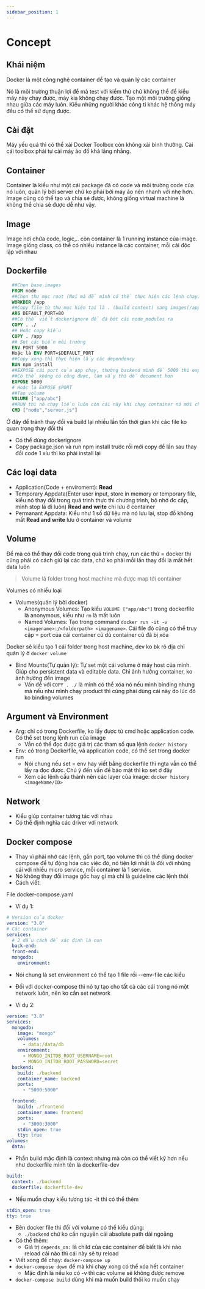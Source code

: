 ```yaml
---
sidebar_position: 1
---
```


# Concept

## Khái niệm

Docker là một công nghệ container để tạo và quản lý các container

Nó là môi trường thuận lợi để mà test với kiểm thử chứ không thể để kiểu máy này chạy được, máy kia không chạy được. Tạo một môi trường giống nhau giữa các máy luôn. Kiểu những người khác công ti khác hệ thống máy đều có thể sử dụng được.

## Cài đặt

Máy yếu quá thì có thể xài Docker Toolbox còn không xài bình thường. Cài cái toolbox phải tự cài máy ảo đồ khá lằng nhằng.

## Container

Container là kiểu như một cái package đã có code và môi trường code của nó luôn, quản lý bởi server chứ ko phải bởi máy ảo nên nhanh với nhẹ hơn. Image cũng có thể tạo và chia sẻ được, không giống virtual machine là không thể chia sẻ được dễ như vậy.

## Image

Image nơi chứa code, logic,.. còn container là 1 running instance của image. Image giống class, có thể có nhiều instance là các container, mỗi cái độc lập với nhau

## Dockerfile

```dockerfile
  ##Chọn base images
  FROM node
  ##Chọn thư mục root (Nơi mà để mình có thể thực hiện các lệnh chạy)
  WORKDIR /app
  ##Copy file từ thư mục hiện tại là . (build context) sang images(/app) do đã set workdir phía trên
  ARG DEFAULT_PORT=80
  ##Có thể viết dockerignore để đá bớt cái node_modules ra
  COPY . ./
  ## Hoặc copy kiểu
  COPY . /app
  ## Set các biến môi trường
  ENV PORT 5000
  Hoặc là ENV PORT=$DEFAULT_PORT
  ##Copy xong thì thực hiện lấy các dependency
  RUN npm install
  ##EXPOSE cái port của app chạy, thường backend mình để 5000 thì expose 5000
  ##Có thể không có cũng được, làm vầy thì dễ document hơn
  EXPOSE 5000
  # Hoặc là EXPOSE $PORT
  ##Tạo volume
  VOLUME ["app/abc"]
  ##RUN thì nó chạy liền luôn còn cái này khi chạy container nó mới chạy
  CMD ["node","server.js"]
```

Ở đây để tránh thay đổi và build lại nhiều lần tốn thời gian khi các file ko quan trọng thay đổi thì

- Có thể dùng dockerignore
- Copy package.json và run npm install trước rồi mới copy để lần sau thay đổi code 1 xíu thì ko phải install lại

## Các loại data

- Application(Code + enviroment): **Read**
- Temporary Appdata(Enter user input, store in memory or temporary file, kiểu nó thay đổi trong quá trình thực thi chương trình, bộ nhớ đc cấp, mình stop là đi luôn) **Read and write** chỉ lưu ở container
- Permanant Appdata: Kiểu như 1 số dữ liệu mà nó lưu lại, stop đồ không mất **Read and write** lưu ở container và volume

## Volume

Để mà có thể thay đổi code trong quá trình chạy, run các thứ = docker thì cũng phải có cách giữ lại các data, chứ ko phải mỗi lần thay đổi là mất hết data luôn

> Volume là folder trong host machine mà được map tới container

Volumes có nhiều loại

- Volumes(quản lý bởi docker)
  - Anonymous Volumes: Tạo kiểu `VOLUME ["app/abc"]` trong dockerfile là anonymous, kiểu như `rm` là mất luôn
  - Named Volumes: Tạo trong command `docker run -it -v <imagename>:/<folderpath> <imagename>`. Cái file đó cũng có thể truy cập = port của cái container cũ dù container cũ đã bị xóa

Docker sẽ kiểu tạo 1 cái folder trong host machine, dev ko bk rõ địa chỉ quản lý ở `docker volume`

- Bind Mounts(Tự quản lý): Tự set một cái volume ở máy host của mình. Giúp cho persistent data và editable data. Chỉ ảnh hưởng container, ko ảnh hưởng đến image
  - Vấn đề với `COPY . ./` là mình có thể xóa nó nếu mình binding nhưng mà nếu như mình chạy product thì cũng phải dùng cái này do lúc đó ko binding volumes

## Argument và Environment

- Arg: chỉ có trong Dockerfile, ko lấy được từ cmd hoặc application code. Có thể set trong lệnh run của image
  - Vẫn có thể đọc được giá trị các tham số qua lệnh `docker history`
- Env: có trong Dockerfile, và application code, có thể set trong docker run
  - Nói chung nếu set = env hay viết bằng dockerfile thì ngta vẫn có thể lấy ra đọc được. Chú ý đến vấn đề bảo mật thì ko set ở đây
  - Xem các lệnh cấu thành nên các layer của image: `docker history <imageName/ID>`

## Network

- Kiểu giúp container tương tác với nhau
- Có thể định nghĩa các driver với network

## Docker compose

- Thay vì phải nhớ các lệnh, gắn port, tạo volume thì có thể dùng docker compose để tự động hóa các việc đó, nó tiện lợi nhất là đối với những cái với nhiều micro service, mỗi container là 1 service.
- Nó không thay đổi image gốc hay gì mà chỉ là guideline các lệnh thôi
- Cách viết:

File docker-compose.yaml

- Ví dụ 1:

```yaml
# Version của docker
version: "3.0"
# Các container
services:
  # 2 dấu cách để xác định là con
  back-end:
  front-end:
  mongodb:
    environment:
```

- Nói chung là set environment có thể tạo 1 file rồi --env-file các kiểu
- Đối với docker-compose thì nó tự tạo cho tất cả các cái trong nó một network luôn, nên ko cần set network

- Ví dụ 2:

```yaml
version: "3.8"
services:
  mongodb:
    image: "mongo"
    volumes:
      - data:/data/db
    environment:
      - MONGO_INITDB_ROOT_USERNAME=root
      - MONGO_INITDB_ROOT_PASSWORD=secret
  backend:
    build: ./backend
    container_name: backend
    ports:
      - "5000:5000"

  frontend:
    build: ./frontend
    container_name: frontend
    ports:
      - "3000:3000"
    stdin_open: true
    tty: true
volumes:
  data:
```

- Phần build mặc định là context nhưng mà còn có thể viết kỹ hơn nếu như dockerfile mình tên là dockerfile-dev

```yaml
build:
  context: ./backend
  dockerfile: dockerfile-dev
```

- Nếu muốn chạy kiểu tương tác -it thì có thể thêm

```yaml
stdin_open: true
tty: true
```

- Bên docker file thì đối với volume có thể kiểu dùng:
  - `./backend` chứ ko cần nguyên cái absolute path dài ngoằng
- Có thể thêm:
  - Giá trị `depends_on:` là child của các container để biết là khi nào reload cái nào thì cái này sẽ tự reload
- Viết xong để chạy: `docker-compose up`
- `docker-compose down` để mà khi chạy xong có thể xóa hết container
  - Mặc định là nếu ko có -v thì các volume sẽ không được remove
- `docker-compose build` dùng khi mà muốn build thôi ko muốn chạy

